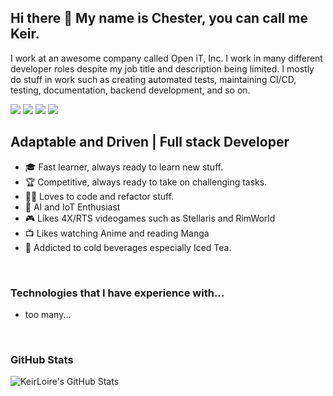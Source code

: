 ## Hi there 👋 My name is Chester, you can call me Keir.

I work at an awesome company called Open iT, Inc. I work in many different developer roles despite my job title and description being limited. I mostly do stuff in work such as creating automated tests, maintaining CI/CD, testing, documentation, backend development, and so on.

[<img src="https://img.shields.io/website?label=KeirLoire.com&style=flat&url=https%3A%2F%2FKeirLoire.com" />](https://keirloire.com)
[<img src="https://img.shields.io/badge/linkedin-chesterayala-00a0dc?label=LinkedIn&style=flat&logo=linkedin" />](https://linkedin.com/in/chesterayala)
[<img src="https://img.shields.io/badge/discord-KeirLoire%230001-7289da?label=Discord&style=flat&logo=discord" />](https://discordapp.com/users/430224989179084812)
[<img src="https://img.shields.io/badge/soundcloud-KeirLoire-ff3300?label=SoundCloud&style=flat&logo=soundcloud" />](https://soundcloud.com/keirloire)


## **Adaptable and Driven** | Full stack Developer

- 🎓 Fast learner, always ready to learn new stuff.
- 🏆 Competitive, always ready to take on challenging tasks.
- 👨‍💻 Loves to code and refactor stuff.
- 🤖 AI and IoT Enthusiast
- 🎮 Likes 4X/RTS videogames such as Stellaris and RimWorld
- 📺 Likes watching Anime and reading Manga
- 🍹 Addicted to cold beverages especially Iced Tea.

<br />

### **Technologies that I have experience with...**

- too many...

<br />

### **GitHub Stats**
<img align="left" alt="KeirLoire's GitHub Stats" src="https://github-readme-stats.codestackr.vercel.app/api?username=keirloire&show_icons=true&hide_border=true" />
